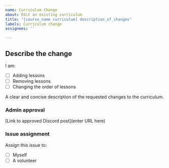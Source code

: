 ```yaml
---
name: Curriculum Change
about: Edit an existing curriculum
title: "[course_name curriculum] description_of_changes"
labels: Curriculum change
assignees: ''

---
```


<!-- 
⚠️ Please ensure your issue's title is descriptive and understandable. Include the name of the curriculum changed in brackets.

For example:
"[Python curriculum] Reorder function and classes lessons"

⚠️ Also make sure that no existing issue or PR includes your requested changes
-->

## Describe the change

I am:
- [ ] Adding lessons
- [ ] Removing lessons
- [ ] Changing the order of lessons

A clear and concise description of the requested changes to the curriculum.

### Admin approval

[Link to approved Discord post](enter URL here)

### Issue assignment

Assign this issue to:
- [ ] Myself
- [ ] A volunteer
